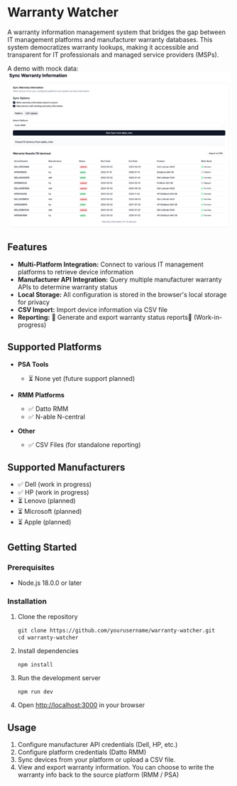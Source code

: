 # Warranty Watcher

A warranty information management system that bridges the gap between IT management platforms and manufacturer warranty databases. This system democratizes warranty lookups, making it accessible and transparent for IT professionals and managed service providers (MSPs).

A demo with mock data:
![Demo Screenshot](public/demo.png)


## Features

- **Multi-Platform Integration:** Connect to various IT management platforms to retrieve device information
- **Manufacturer API Integration:** Query multiple manufacturer warranty APIs to determine warranty status
- **Local Storage:** All configuration is stored in the browser's local storage for privacy
- **CSV Import:** Import device information via CSV file
- **Reporting:** 🚧 Generate and export warranty status reports🚧 (Work-in-progress)

## Supported Platforms

- **PSA Tools**
  - ⏳ None yet (future support planned)

- **RMM Platforms**
  - ✅ Datto RMM
  - ✅ N-able N-central

- **Other**
  - ✅ CSV Files (for standalone reporting)

## Supported Manufacturers

- ✅ Dell (work in progress)
- ✅ HP (work in progress)
- ⏳ Lenovo (planned)
- ⏳ Microsoft (planned)
- ⏳ Apple (planned)


## Getting Started

### Prerequisites

- Node.js 18.0.0 or later

### Installation

1. Clone the repository
   ```
   git clone https://github.com/yourusername/warranty-watcher.git
   cd warranty-watcher
   ```

2. Install dependencies
   ```
   npm install
   ```

3. Run the development server
   ```
   npm run dev
   ```

4. Open [http://localhost:3000](http://localhost:3000) in your browser

## Usage

1. Configure manufacturer API credentials (Dell, HP, etc.)
2. Configure platform credentials (Datto RMM)
3. Sync devices from your platform or upload a CSV file. 
4. View and export warranty information. You can choose to write the warranty info back to the source platform (RMM / PSA)
